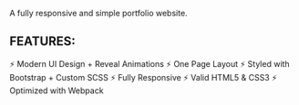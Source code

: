 A fully responsive and simple portfolio website.

FEATURES:
-----------
⚡️ Modern UI Design + Reveal Animations
⚡️ One Page Layout
⚡️ Styled with Bootstrap + Custom SCSS
⚡️ Fully Responsive
⚡️ Valid HTML5 & CSS3
⚡️ Optimized with Webpack
